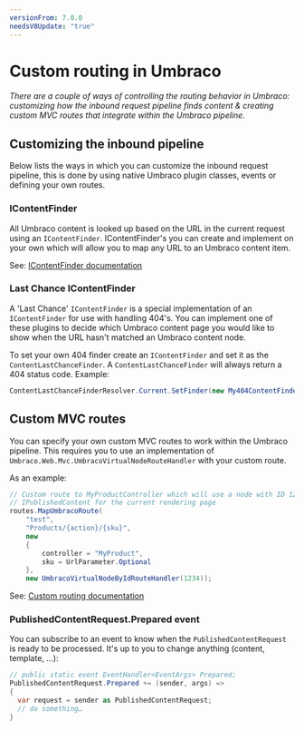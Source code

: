 ```yaml
---
versionFrom: 7.0.0
needsV8Update: "true"
---
```


# Custom routing in Umbraco

_There are a couple of ways of controlling the routing behavior in Umbraco: customizing how the inbound request pipeline
finds content & creating custom MVC routes that integrate within the Umbraco pipeline_.

## Customizing the inbound pipeline

Below lists the ways in which you can customize the inbound request pipeline, this is done by using native Umbraco plugin classes, events or defining your own routes.

### IContentFinder

All Umbraco content is looked up based on the URL in the current request using an `IContentFinder`. IContentFinder's you can create and implement on your own which will allow you to map any URL to an Umbraco content item.

See: [IContentFinder documentation](../../Reference/Routing/Request-Pipeline/IContentFinder)

### Last Chance IContentFinder

A 'Last Chance' `IContentFinder` is a special implementation of an `IContentFinder` for use with handling 404's. You can implement one of these plugins to decide which Umbraco content page you would like to show when the URL hasn't matched an Umbraco content node.

To set your own 404 finder create an `IContentFinder` and set it as the `ContentLastChanceFinder`. A `ContentLastChanceFinder` will always return a 404 status code. Example:

```csharp
ContentLastChanceFinderResolver.Current.SetFinder(new My404ContentFinder());
```

## Custom MVC routes

You can specify your own custom MVC routes to work within the Umbraco pipeline. This requires you to use an implementation of `Umbraco.Web.Mvc.UmbracoVirtualNodeRouteHandler` with your custom route.

As an example:

```csharp
// Custom route to MyProductController which will use a node with ID 1234 as the
// IPublishedContent for the current rendering page
routes.MapUmbracoRoute(
    "test",
    "Products/{action}/{sku}",
    new
    {
        controller = "MyProduct",
        sku = UrlParameter.Optional
    },
    new UmbracoVirtualNodeByIdRouteHandler(1234));
```

See: [Custom routing documentation](../../Reference/Routing/custom-routes)

### PublishedContentRequest.Prepared event

You can subscribe to an event to know when the `PublishedContentRequest` is ready to be processed.  It's up to you to change anything (content, template, ...):

```csharp
// public static event EventHandler<EventArgs> Prepared;
PublishedContentRequest.Prepared += (sender, args) =>
{
  var request = sender as PublishedContentRequest;
  // do something…
}
```
